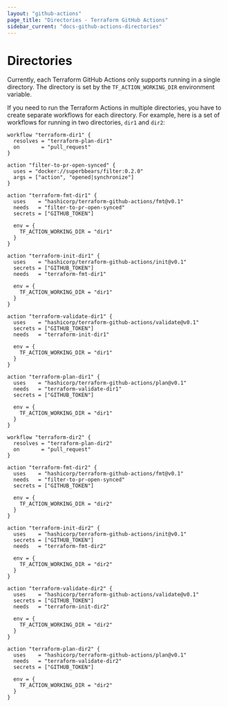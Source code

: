 ```yaml
---
layout: "github-actions"
page_title: "Directories - Terraform GitHub Actions"
sidebar_current: "docs-github-actions-directories"
---
```


# Directories

Currently, each Terraform GitHub Actions only supports running in a single directory.
The directory is set by the `TF_ACTION_WORKING_DIR` environment variable.

If you need to run the Terraform Actions in multiple directories, you have to create separate workflows for each directory.
For example, here is a set of workflows for running in two directories, `dir1` and `dir2`:

```hcl
workflow "terraform-dir1" {
  resolves = "terraform-plan-dir1"
  on       = "pull_request"
}

action "filter-to-pr-open-synced" {
  uses = "docker://superbbears/filter:0.2.0"
  args = ["action", "opened|synchronize"]
}

action "terraform-fmt-dir1" {
  uses    = "hashicorp/terraform-github-actions/fmt@v0.1"
  needs   = "filter-to-pr-open-synced"
  secrets = ["GITHUB_TOKEN"]

  env = {
    TF_ACTION_WORKING_DIR = "dir1"
  }
}

action "terraform-init-dir1" {
  uses    = "hashicorp/terraform-github-actions/init@v0.1"
  secrets = ["GITHUB_TOKEN"]
  needs   = "terraform-fmt-dir1"

  env = {
    TF_ACTION_WORKING_DIR = "dir1"
  }
}

action "terraform-validate-dir1" {
  uses    = "hashicorp/terraform-github-actions/validate@v0.1"
  secrets = ["GITHUB_TOKEN"]
  needs   = "terraform-init-dir1"

  env = {
    TF_ACTION_WORKING_DIR = "dir1"
  }
}

action "terraform-plan-dir1" {
  uses    = "hashicorp/terraform-github-actions/plan@v0.1"
  needs   = "terraform-validate-dir1"
  secrets = ["GITHUB_TOKEN"]

  env = {
    TF_ACTION_WORKING_DIR = "dir1"
  }
}

workflow "terraform-dir2" {
  resolves = "terraform-plan-dir2"
  on       = "pull_request"
}

action "terraform-fmt-dir2" {
  uses    = "hashicorp/terraform-github-actions/fmt@v0.1"
  needs   = "filter-to-pr-open-synced"
  secrets = ["GITHUB_TOKEN"]

  env = {
    TF_ACTION_WORKING_DIR = "dir2"
  }
}

action "terraform-init-dir2" {
  uses    = "hashicorp/terraform-github-actions/init@v0.1"
  secrets = ["GITHUB_TOKEN"]
  needs   = "terraform-fmt-dir2"

  env = {
    TF_ACTION_WORKING_DIR = "dir2"
  }
}

action "terraform-validate-dir2" {
  uses    = "hashicorp/terraform-github-actions/validate@v0.1"
  secrets = ["GITHUB_TOKEN"]
  needs   = "terraform-init-dir2"

  env = {
    TF_ACTION_WORKING_DIR = "dir2"
  }
}

action "terraform-plan-dir2" {
  uses    = "hashicorp/terraform-github-actions/plan@v0.1"
  needs   = "terraform-validate-dir2"
  secrets = ["GITHUB_TOKEN"]

  env = {
    TF_ACTION_WORKING_DIR = "dir2"
  }
}
```
